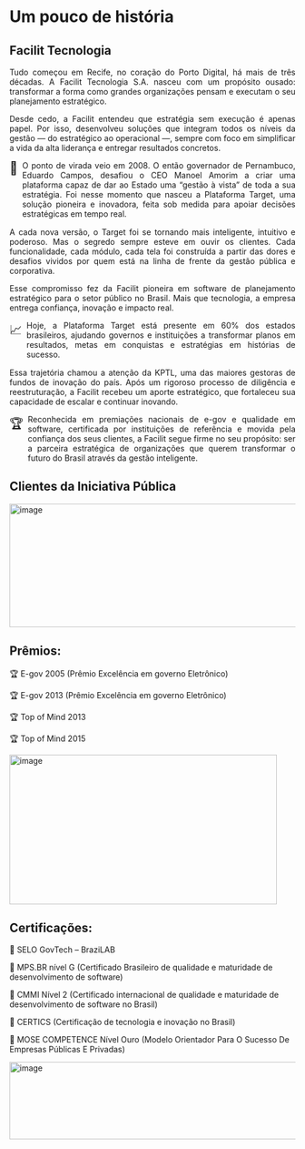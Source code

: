 # Um pouco de história
## Facilit Tecnologia

<p style="text-align: justify;">Tudo começou em Recife, no coração do Porto Digital, há mais de três décadas. A Facilit Tecnologia S.A. nasceu com um propósito ousado: transformar a forma como grandes organizações pensam e executam o seu planejamento estratégico.</p>

<p style="text-align: justify;">Desde cedo, a Facilit entendeu que estratégia sem execução é apenas papel. Por isso, desenvolveu soluções que integram todos os níveis da gestão — do estratégico ao operacional —, sempre com foco em simplificar a vida da alta liderança e entregar resultados concretos.</p>

<div style="display: flex; align-items: flex-start; text-align: justify; margin-bottom: 15px;">
  <span style="font-size: 22px; margin-right: 8px;">🚀</span>
  <p style="margin: 0; text-align: justify;">
    O ponto de virada veio em 2008. O então governador de Pernambuco, Eduardo Campos, 
    desafiou o CEO Manoel Amorim a criar uma plataforma capaz de dar ao Estado uma 
    “gestão à vista” de toda a sua estratégia. Foi nesse momento que nasceu a Plataforma 
    Target, uma solução pioneira e inovadora, feita sob medida para apoiar decisões 
    estratégicas em tempo real.
  </p>
</div>

<p style="text-align: justify;">A cada nova versão, o Target foi se tornando mais inteligente, intuitivo e poderoso. Mas o segredo sempre esteve em ouvir os clientes. Cada funcionalidade, cada módulo, cada tela foi construída a partir das dores e desafios vividos por quem está na linha de frente da gestão pública e corporativa.</p>

<p style="text-align: justify;">Esse compromisso fez da Facilit pioneira em software de planejamento estratégico para o setor público no Brasil. Mais que tecnologia, a empresa entrega confiança, inovação e impacto real.</p>

<div style="display: flex; align-items: flex-start; text-align: justify; margin-bottom: 15px;">
  <span style="font-size: 22px; margin-right: 8px;">📈</span>
  <p style="margin: 0; text-align: justify;">
    Hoje, a Plataforma Target está presente em 60% dos estados brasileiros, ajudando 
    governos e instituições a transformar planos em resultados, metas em conquistas 
    e estratégias em histórias de sucesso.
  </p>
</div>

<p style="text-align: justify;">Essa trajetória chamou a atenção da KPTL, uma das maiores gestoras de fundos de inovação do país. Após um rigoroso processo de diligência e reestruturação, a Facilit recebeu um aporte estratégico, que fortaleceu sua capacidade de escalar e continuar inovando.</p>

<div style="display: flex; align-items: flex-start; text-align: justify; margin-bottom: 15px;">
  <span style="font-size: 22px; margin-right: 8px;">🏆</span>
  <p style="margin: 0; text-align: justify;">
    Reconhecida em premiações nacionais de e-gov e qualidade em software, certificada 
    por instituições de referência e movida pela confiança dos seus clientes, a Facilit 
    segue firme no seu propósito: ser a parceira estratégica de organizações que querem 
    transformar o futuro do Brasil através da gestão inteligente.
  </p>
</div>

## Clientes da Iniciativa Pública
<img width="624" height="217" alt="image" src="https://github.com/user-attachments/assets/a245506a-513b-467e-9e40-37efd7154937" />


## Prêmios:

🏆 E-gov 2005 (Prêmio Excelência em governo Eletrônico)

🏆 E-gov 2013 (Prêmio Excelência em governo Eletrônico)

🏆 Top of Mind 2013

🏆 Top of Mind 2015


<img width="471" height="263" alt="image" src="https://github.com/user-attachments/assets/c15e1b1b-a6ec-47cf-9185-9b8c974d3256" />

## Certificações:

🏅 SELO GovTech – BraziLAB

🏅 MPS.BR nível G (Certificado Brasileiro de qualidade e maturidade de desenvolvimento de software)

🏅 CMMI Nível 2 (Certificado internacional de qualidade e maturidade de desenvolvimento de software no Brasil)

🏅 CERTICS (Certificação de tecnologia e inovação no Brasil)

🏅 MOSE COMPETENCE Nível Ouro (Modelo Orientador Para O Sucesso De Empresas Públicas E Privadas)


<img width="525" height="136" alt="image" src="https://github.com/user-attachments/assets/8199dfdc-bb87-4480-84b7-30cbb6d56fa1" />
